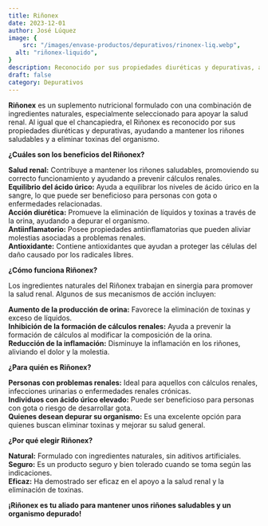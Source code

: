 ```yaml
---
title: Riñonex
date: 2023-12-01
author: José Lúquez
image: {
 	src: "/images/envase-productos/depurativos/rinonex-liq.webp",
  alt: "riñonex-liquido",
}
description: Reconocido por sus propiedades diuréticas y depurativas, ayudando a mantener los riñones saludables y a eliminar toxinas del organismo
draft: false
category: Depurativos
---
```


**Riñonex** es un suplemento nutricional formulado con una combinación de ingredientes naturales, especialmente seleccionado para apoyar la salud renal. Al igual que el chancapiedra, el Riñonex es reconocido por sus propiedades diuréticas y depurativas, ayudando a mantener los riñones saludables y a eliminar toxinas del organismo.

**¿Cuáles son los beneficios del Riñonex?**

**Salud renal:** Contribuye a mantener los riñones saludables, promoviendo su correcto funcionamiento y ayudando a prevenir cálculos renales.   
**Equilibrio del ácido úrico:** Ayuda a equilibrar los niveles de ácido úrico en la sangre, lo que puede ser beneficioso para personas con gota o enfermedades relacionadas.   
**Acción diurética:** Promueve la eliminación de líquidos y toxinas a través de la orina, ayudando a depurar el organismo.   
**Antiinflamatorio:** Posee propiedades antiinflamatorias que pueden aliviar molestias asociadas a problemas renales.   
**Antioxidante:** Contiene antioxidantes que ayudan a proteger las células del daño causado por los radicales libres.   

**¿Cómo funciona Riñonex?**

Los ingredientes naturales del Riñonex trabajan en sinergia para promover la salud renal. Algunos de sus mecanismos de acción incluyen:

**Aumento de la producción de orina:** Favorece la eliminación de toxinas y exceso de líquidos.   
**Inhibición de la formación de cálculos renales:** Ayuda a prevenir la formación de cálculos al modificar la composición de la orina.   
**Reducción de la inflamación:** Disminuye la inflamación en los riñones, aliviando el dolor y la molestia.   

**¿Para quién es Riñonex?**

**Personas con problemas renales:** Ideal para aquellos con cálculos renales, infecciones urinarias o enfermedades renales crónicas.   
**Individuos con ácido úrico elevado:** Puede ser beneficioso para personas con gota o riesgo de desarrollar gota.   
**Quienes desean depurar su organismo:** Es una excelente opción para quienes buscan eliminar toxinas y mejorar su salud general.   

**¿Por qué elegir Riñonex?**

**Natural:** Formulado con ingredientes naturales, sin aditivos artificiales.   
**Seguro:** Es un producto seguro y bien tolerado cuando se toma según las indicaciones.   
**Eficaz:** Ha demostrado ser eficaz en el apoyo a la salud renal y la eliminación de toxinas.   

**¡Riñonex es tu aliado para mantener unos riñones saludables y un organismo depurado!**